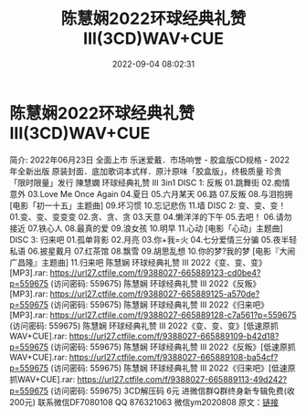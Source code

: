 ﻿---
title: 陈慧娴2022环球经典礼赞III(3CD)WAV+CUE
date: 2022-09-04 08:02:31
categories: 新碟专辑、稀有等精品
tags: 华语中文
---
# 陈慧娴2022环球经典礼赞III(3CD)WAV+CUE

简介:
2022年06月23日 全面上市
乐迷爱戴．市场响誉 - 胶盒版CD规格 - 2022年全新出版
原装封面．底加歌词本式样．原汁原味「胶盒版」，终极质量
珍贵「限时限量」发行 陳慧嫻 环球经典礼赞 III 3in1
DISC 1: 反叛
01.跳舞街
02.痴情意外
03.Love Me Once Again
04.夏日
05.六月某天
06.路
07.反叛
08.与泪抱拥 [电影「初一十五」主题曲]
09.坏习惯
10.忘记悲伤
11.墙
DISC 2: 变、变、变！
01.变、变、变变变
02.贪、贪、贪
03.天意
04.懒洋洋的下午
05.去吧！
06.请勿接近
07.铁心人
08.最真的爱
09.浪女孩
10.明早
11.心动 [电影「心动」主题曲]
DISC 3: 归来吧
01.孤单背影
02.月亮
03.你+我=火
04.七分爱情三分骗
05.夜半轻私语
06.披星戴月
07.红茶馆
08.飘雪
09.胡思乱想
10.你的梦?我的梦 [电影『大闹广昌隆』主题曲]
11.归来吧
陈慧娴 环球经典礼赞 III 2022《变、变、变》[MP3].rar: https://url27.ctfile.com/f/9388027-665889123-cd0be4?p=559675
(访问密码: 559675)
陈慧娴 环球经典礼赞 III 2022《反叛》[MP3].rar: https://url27.ctfile.com/f/9388027-665889125-a570de?p=559675
(访问密码: 559675)
陈慧娴 环球经典礼赞 III 2022《归来吧》[MP3].rar: https://url27.ctfile.com/f/9388027-665889128-c7a561?p=559675
(访问密码: 559675)
陈慧娴 环球经典礼赞 III 2022《变、变、变》[低速原抓WAV+CUE].rar: https://url27.ctfile.com/f/9388027-665889109-b42d18?p=559675
(访问密码: 559675)
陈慧娴 环球经典礼赞 III 2022《反叛》[低速原抓WAV+CUE].rar: https://url27.ctfile.com/f/9388027-665889108-ba54cf?p=559675
(访问密码: 559675)
陈慧娴 环球经典礼赞 III 2022《归来吧》[低速原抓WAV+CUE].rar: https://url27.ctfile.com/f/9388027-665889113-49d242?p=559675
(访问密码: 559675)
3CD解压码 6元
进微信群Q群终身新专辑免费(收200元)
联系微信DF7080108 QQ 876321063
微信ym2020808
原文：[链接](https://blog.sina.com.cn/s/blog_1647c7e7601030z7y.html)